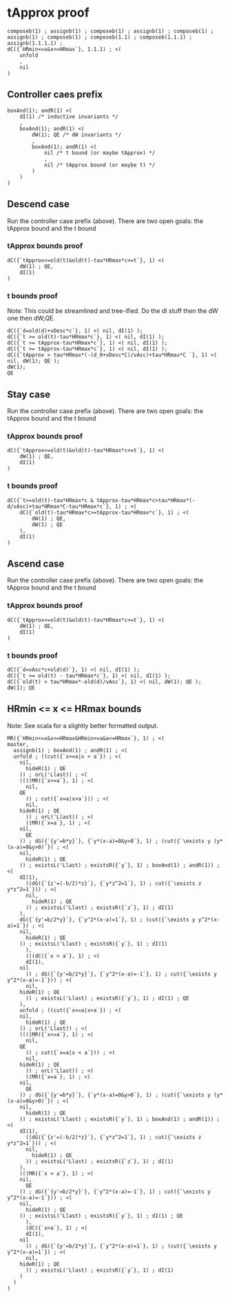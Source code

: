 # tApprox proof


	composeb(1) ; assignb(1) ; composeb(1) ; assignb(1) ; composeb(1) ; assignb(1) ; composeb(1) ; composeb(1.1) ; composeb(1.1.1) ; assignb(1.1.1.1) ; 
	dC({`HRmin<=x&x<=HRmax`}, 1.1.1) ; <(
		unfold
		,
		nil
	)

## Controller caes prefix

	boxAnd(1); andR(1) <(
		dI(1) /* inductive invariants */
		,
		boxAnd(1); andR(1) <(
			dW(1); QE /* dW invariants */
			,
			boxAnd(1); andR(1) <(
				nil /* t bound (or maybe tApprox) */
				,
				nil /* tApprox bound (or maybe t) */
			)
		)	
	)


## Descend case

Run the controller case prefix (above). There are two open goals: the tApprox bound and the t bound

### tApprox bounds proof

	dC({`tApprox<=old(t)&old(t)-tau*HRmax*c<=t`}, 1) <(
		dW(1) ; QE,
		dI(1)
	)


### t bounds proof

Note: This could be streamlined and tree-ified. Do the dI stuff then the dW one then dW;QE.

	dC({`d=old(d)+vDesc*c`}, 1) <( nil, dI(1) );
	dC({`t >= old(t)-tau*HRmax*c`}, 1) <( nil, dI(1) );
	dC({`t >= tApprox-tau*HRmax*c`}, 1) <( nil, dI(1) );
	dC({`t >= tApprox-tau*HRmax*c`}, 1) <( nil, dI(1) );
	dC({`tApprox > tau*HRmax*(-(d_0+vDesc*C)/vAsc)+tau*HRmax*C `}, 1) <( nil, dW(1); QE );
	dW(1);
	QE

## Stay case

Run the controller case prefix (above). There are two open goals: the tApprox bound and the t bound

### tApprox bounds proof

	dC({`tApprox<=old(t)&old(t)-tau*HRmax*c<=t`}, 1) <(
		dW(1) ; QE,
		dI(1)
	)

### t bounds proof

	dC({`t>=old(t)-tau*HRmax*c & tApprox-tau*HRmax*c>tau*HRmax*(-d/vAsc)+tau*HRmax*C-tau*HRmax*c`}, 1) ; <(
		dC({`old(t)-tau*HRmax*c>=tApprox-tau*HRmax*c`}, 1) ; <(
			dW(1) ; QE,
			dW(1) ; QE
		),
		dI(1)
	)


## Ascend case

Run the controller case prefix (above). There are two open goals: the tApprox bound and the t bound

### tApprox bounds proof

	dC({`tApprox<=old(t)&old(t)-tau*HRmax*c<=t`}, 1) <(
		dW(1) ; QE,
		dI(1)
	)


### t bounds proof

	dC({`d=vAsc*c+old(d)`}, 1) <( nil, dI(1) );
	dC({`t >= old(t) - tau*HRmax*c`}, 1) <( nil, dI(1) );
	dC({`old(t) > tau*HRmax*-old(d)/vAsc`}, 1) <( nil, dW(1); QE );
	dW(1); QE

## HRmin <= x <= HRmax bounds

Note: See scala for a slightly better formatted output.

	MR({`HRmin<=x&x<=HRmax&HRmin<=a&a<=HRmax`}, 1) ; <(
	master, 
	  assignb(1) ; boxAnd(1) ; andR(1) ; <(
	  unfold ; ((cut({`x>=a|x < a`}) ; <(
	    nil, 
	      hideR(1) ; QE
	    )) ; orL('Llast)) ; <(
	    ((((MR({`x>=a`}, 1) ; <(
	      nil, 
		QE
	      )) ; cut({`x=a|x>a`})) ; <(
	      nil, 
		hideR(1) ; QE
	      )) ; orL('Llast)) ; <(
	      ((MR({`x=a`}, 1) ; <(
		nil, 
		  QE
		)) ; dG({`{y'=b*y}`}, {`y*(x-a)=0&y>0`}, 1) ; (cut({`\exists y (y*(x-a)=0&y>0)`}) ; <(
		nil, 
		  hideR(1) ; QE
		)) ; existsL('Llast) ; existsR({`y`}, 1) ; boxAnd(1) ; andR(1)) ; <(
		dI(1), 
		  ((dG({`{z'=(-b/2)*z}`}, {`y*z^2=1`}, 1) ; cut({`\exists z y*z^2=1`})) ; <(
		  nil, 
		    hideR(1) ; QE
		  )) ; existsL('Llast) ; existsR({`z`}, 1) ; dI(1)
		), 
		dG({`{y'=b/2*y}`}, {`y^2*(x-a)=1`}, 1) ; (cut({`\exists y y^2*(x-a)=1`}) ; <(
		nil, 
		  hideR(1) ; QE
		)) ; existsL('Llast) ; existsR({`y`}, 1) ; dI(1)
	      ), 
	      (((dC({`x < a`}, 1) ; <(
	      dI(1), 
		nil
	      )) ; dG({`{y'=b/2*y}`}, {`y^2*(x-a)=-1`}, 1) ; cut({`\exists y y^2*(x-a)=-1`})) ; <(
	      nil, 
		hideR(1) ; QE
	      )) ; existsL('Llast) ; existsR({`y`}, 1) ; dI(1) ; QE
	    ), 
	    unfold ; ((cut({`x<=a|x>a`}) ; <(
	    nil, 
	      hideR(1) ; QE
	    )) ; orL('Llast)) ; <(
	    ((((MR({`x<=a`}, 1) ; <(
	      nil, 
		QE
	      )) ; cut({`x=a|x < a`})) ; <(
	      nil, 
		hideR(1) ; QE
	      )) ; orL('Llast)) ; <(
	      ((MR({`x=a`}, 1) ; <(
		nil, 
		  QE
		)) ; dG({`{y'=b*y}`}, {`y*(x-a)=0&y>0`}, 1) ; (cut({`\exists y (y*(x-a)=0&y>0)`}) ; <(
		nil, 
		  hideR(1) ; QE
		)) ; existsL('Llast) ; existsR({`y`}, 1) ; boxAnd(1) ; andR(1)) ; <(
		dI(1), 
		  ((dG({`{z'=(-b/2)*z}`}, {`y*z^2=1`}, 1) ; cut({`\exists z y*z^2=1`})) ; <(
		  nil, 
		    hideR(1) ; QE
		  )) ; existsL('Llast) ; existsR({`z`}, 1) ; dI(1)
		), 
		(((MR({`x < a`}, 1) ; <(
		nil, 
		  QE
		)) ; dG({`{y'=b/2*y}`}, {`y^2*(x-a)=-1`}, 1) ; cut({`\exists y y^2*(x-a)=-1`})) ; <(
		nil, 
		  hideR(1) ; QE
		)) ; existsL('Llast) ; existsR({`y`}, 1) ; dI(1) ; QE
	      ), 
	      (dC({`x>a`}, 1) ; <(
	      dI(1), 
		nil
	      )) ; dG({`{y'=b/2*y}`}, {`y^2*(x-a)=1`}, 1) ; (cut({`\exists y y^2*(x-a)=1`}) ; <(
	      nil, 
		hideR(1) ; QE
	      )) ; existsL('Llast) ; existsR({`y`}, 1) ; dI(1)
	    )
	  )
	)
